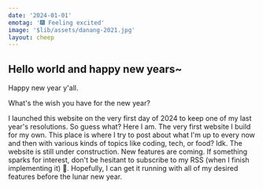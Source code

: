 ```yaml
---
date: '2024-01-01'
emotag: '🎆 Feeling excited'
image: '$lib/assets/danang-2021.jpg'
layout: cheep
---
```


## Hello world and happy new years~

Happy new year y'all.

What's the wish you have for the new year?

I launched this website on the very first day of 2024 to keep one of my
last year's resolutions. So guess what? Here I am. The very first website I
build for my own. This place is where I try to post about what I'm up to
every now and then with various kinds of topics like coding, tech, or
food? Idk. The website is still under construction. New features are
coming. If something sparks for interest, don't be hesitant to subscribe to my
RSS (when I finish implementing it) 🤭. Hopefully, I can get it running
with all of my desired features before the lunar new year.
